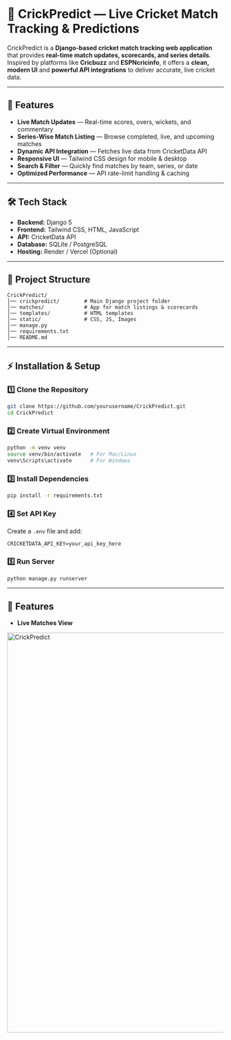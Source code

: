 # 🏏 CrickPredict — Live Cricket Match Tracking & Predictions

CrickPredict is a **Django-based cricket match tracking web application** that provides **real-time match updates, scorecards, and series details**.  
Inspired by platforms like **Cricbuzz** and **ESPNcricinfo**, it offers a **clean, modern UI** and **powerful API integrations** to deliver accurate, live cricket data.

---

## 🚀 Features
- **Live Match Updates** — Real-time scores, overs, wickets, and commentary  
- **Series-Wise Match Listing** — Browse completed, live, and upcoming matches  
- **Dynamic API Integration** — Fetches live data from CricketData API  
- **Responsive UI** — Tailwind CSS design for mobile & desktop  
- **Search & Filter** — Quickly find matches by team, series, or date  
- **Optimized Performance** — API rate-limit handling & caching  

---

## 🛠️ Tech Stack
- **Backend:** Django 5  
- **Frontend:** Tailwind CSS, HTML, JavaScript  
- **API:** CricketData API  
- **Database:** SQLite / PostgreSQL  
- **Hosting:** Render / Vercel (Optional)  

---

## 📂 Project Structure
```
CrickPredict/
│── crickpredict/        # Main Django project folder
│── matches/             # App for match listings & scorecards
│── templates/           # HTML templates
│── static/              # CSS, JS, Images
│── manage.py
│── requirements.txt
│── README.md
```

---

## ⚡ Installation & Setup

### 1️⃣ Clone the Repository
```bash
git clone https://github.com/yourusername/CrickPredict.git
cd CrickPredict
```

### 2️⃣ Create Virtual Environment
```bash
python -m venv venv
source venv/bin/activate   # For Mac/Linux
venv\Scripts\activate      # For Windows
```

### 3️⃣ Install Dependencies
```bash
pip install -r requirements.txt
```

### 4️⃣ Set API Key
Create a `.env` file and add:
```env
CRICKETDATA_API_KEY=your_api_key_here
```

### 5️⃣ Run Server
```bash
python manage.py runserver
```

---

## 📸 Features
- **Live Matches View**
<img width="1919" height="929" alt="CrickPredict" src="https://github.com/user-attachments/assets/b965086a-53f0-49f5-85cb-030eb7987e57" />
